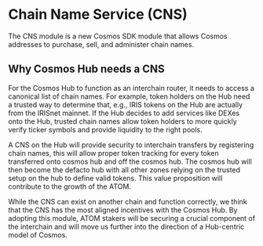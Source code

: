 # Chain Name Service (CNS)

The CNS module is a new Cosmos SDK module that allows Cosmos addresses to purchase, sell, and administer chain names.

## Why Cosmos Hub needs a CNS

For the Cosmos Hub to function as an interchain router, it needs to access a canonical list of chain names. For example, token holders on the Hub need a trusted way to determine that, e.g., IRIS tokens on the Hub are actually from the IRISnet mainnet. If the Hub decides to add services like DEXes onto the Hub, trusted chain names allow token holders to more quickly verify ticker symbols and provide liquidity to the right pools.

A CNS on the Hub will provide security to interchain transfers by registering chain names, this will allow proper token tracking for every token transferred onto cosmos hub and off the cosmos hub. The cosmos hub will then become the defacto hub with all other zones relying on the trusted setup on the hub to define valid tokens. This value proposition will contribute to the growth of the ATOM.

While the CNS can exist on another chain and function correctly, we think that the CNS has the most aligned incentives with the Cosmos Hub. By adopting this module, ATOM stakers will be securing a crucial component of the interchain and will move us further into the direction of a Hub-centric model of Cosmos.
